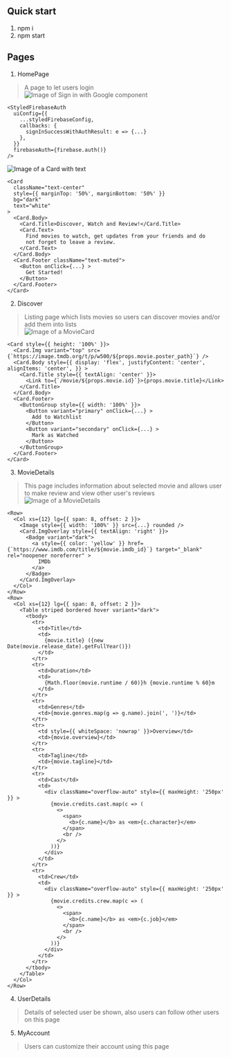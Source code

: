 ## Quick start

1.  npm i
2.  npm start

## Pages

1. HomePage
> A page to let users login  
![Image of Sign in with Google component](https://i.imgur.com/muxF8gs.png)
```
<StyledFirebaseAuth
  uiConfig={{
    ...styledFirebaseConfig,
    callbacks: {
      signInSuccessWithAuthResult: e => {...}
    },
  }}
  firebaseAuth={firebase.auth()}
/>
```  

![Image of a Card with text](https://i.imgur.com/cKH0qpU.png)
```
<Card
  className="text-center"
  style={{ marginTop: '50%', marginBottom: '50%' }}
  bg="dark"
  text="white"
>
  <Card.Body>
    <Card.Title>Discover, Watch and Review!</Card.Title>
    <Card.Text>
      Find movies to watch, get updates from your friends and do
      not forget to leave a review.
    </Card.Text>
  </Card.Body>
  <Card.Footer className="text-muted">
    <Button onClick={...} >
      Get Started!
    </Button>
  </Card.Footer>
</Card>
```  
2. Discover
> Listing page which lists movies so users can discover movies and/or add them into lists  
![Image of a MovieCard](https://i.imgur.com/FmTzeMV.png)
```
<Card style={{ height: '100%' }}>
  <Card.Img variant="top" src={`https://image.tmdb.org/t/p/w500/${props.movie.poster_path}`} />
  <Card.Body style={{ display: 'flex', justifyContent: 'center', alignItems: 'center', }} >
    <Card.Title style={{ textAlign: 'center' }}>
      <Link to={`/movie/${props.movie.id}`}>{props.movie.title}</Link>
    </Card.Title>
  </Card.Body>
  <Card.Footer>
    <ButtonGroup style={{ width: '100%' }}>
      <Button variant="primary" onClick={...} >
        Add to Watchlist
      </Button>
      <Button variant="secondary" onClick={...} >
        Mark as Watched
      </Button>
    </ButtonGroup>
  </Card.Footer>
</Card>
```  
3. MovieDetails
> This page includes information about selected movie and allows user to make review and view other user's reviews  
![Image of a MovieDetails](https://i.imgur.com/bJIwOMb.png)
```
<Row>
  <Col xs={12} lg={{ span: 8, offset: 2 }}>
    <Image style={{ width: '100%' }} src={...} rounded />
    <Card.ImgOverlay style={{ textAlign: 'right' }}>
      <Badge variant="dark">
        <a style={{ color: 'yellow' }} href={`https://www.imdb.com/title/${movie.imdb_id}`} target="_blank" rel="noopener noreferrer" >
          IMDb
        </a>
      </Badge>
    </Card.ImgOverlay>
  </Col>
</Row>
<Row>
  <Col xs={12} lg={{ span: 8, offset: 2 }}>
    <Table striped bordered hover variant="dark">
      <tbody>
        <tr>
          <td>Title</td>
          <td>
            {movie.title} ({new Date(movie.release_date).getFullYear()})
          </td>
        </tr>
        <tr>
          <td>Duration</td>
          <td>
            {Math.floor(movie.runtime / 60)}h {movie.runtime % 60}m
          </td>
        </tr>
        <tr>
          <td>Genres</td>
          <td>{movie.genres.map(g => g.name).join(', ')}</td>
        </tr>
        <tr>
          <td style={{ whiteSpace: 'nowrap' }}>Overview</td>
          <td>{movie.overview}</td>
        </tr>
        <tr>
          <td>Tagline</td>
          <td>{movie.tagline}</td>
        </tr>
        <tr>
          <td>Cast</td>
          <td>
            <div className="overflow-auto" style={{ maxHeight: '250px' }} >
              {movie.credits.cast.map(c => (
                <>
                  <span>
                    <b>{c.name}</b> as <em>{c.character}</em>
                  </span>
                  <br />
                </>
              ))}
            </div>
          </td>
        </tr>
        <tr>
          <td>Crew</td>
          <td>
            <div className="overflow-auto" style={{ maxHeight: '250px' }} >
              {movie.credits.crew.map(c => (
                <>
                  <span>
                    <b>{c.name}</b> as <em>{c.job}</em>
                  </span>
                  <br />
                </>
              ))}
            </div>
          </td>
        </tr>
      </tbody>
    </Table>
  </Col>
</Row>
```  
4. UserDetails
> Details of selected user be shown, also users can follow other users on this page  
5. MyAccount
> Users can customize their account using this page
